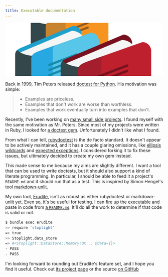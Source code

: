 ```yaml
---
title: Executable documentation
---
```


![Erudite logo][1]

Back in 1999, Tim Peters released [doctest for Python][2]. His motivation was
simple:

> - Examples are priceless.
> - Examples that don't work are worse than worthless.
> - Examples that work eventually turn into examples that don't.

Recently, I've been working on [many small side projects][3]. I found myself
with the same motivation as Mr. Peters. Since most of my projects were written
in Ruby, I looked for [a doctest gem][4]. Unfortunately I didn't like what I
found.

From what I can tell, [rubydoctest][5] is the de facto standard. It doesn't
appear to be actively maintained, and it has a couple glaring omissions, like
[ellipsis wildcards][6] and [expected exceptions][7]. I considered forking it to
fix these issues, but ultimately decided to create my own gem instead.

This made sense to me because my aims are slightly different. I want a tool that
can be used to write doctests, but it should also support a kind of literate
programming. In particular, I should be able to feed it a project's `README.md`
and it should run that as a test. This is inspired by Simon Hengel's tool
[markdown-unlit][8].

My own tool, [Erudite][9], isn't as robust as either rubydoctest or
markdown-unlit yet. Even so, it's be useful for testing. I can fire up the
executable and paste in code from [a `README.md`][10]. It'll do all the work to
determine if that code is valid or not.

``` sh
$ bundle exec erudite
>> require 'stoplight'
=> true
>> Stoplight.data_store
=> #<Stoplight::DataStore::Memory:0x... @data={}>
- PASS
- PASS
```

I'm looking forward to rounding out Erudite's feature set, and I hope you find
it useful. Check out [its project page][9] or the source [on GitHub][11]

[1]: /static/images/2014/09/23/erudite.png
[2]: https://groups.google.com/d/msg/comp.lang.python/DfzH5Nrt05E/Yyd3s7fPVxwJ
[3]: /about/#projects
[4]: https://rubygems.org/search?query=doctest
[5]: https://github.com/tablatom/rubydoctest
[6]: https://github.com/tablatom/rubydoctest/issues/9
[7]: https://github.com/tablatom/rubydoctest/issues/10
[8]: https://github.com/sol/markdown-unlit
[9]: /erudite/
[10]: https://github.com/orgsync/stoplight/blob/v0.4.0/README.md#setup
[11]: https://github.com/tfausak/erudite

